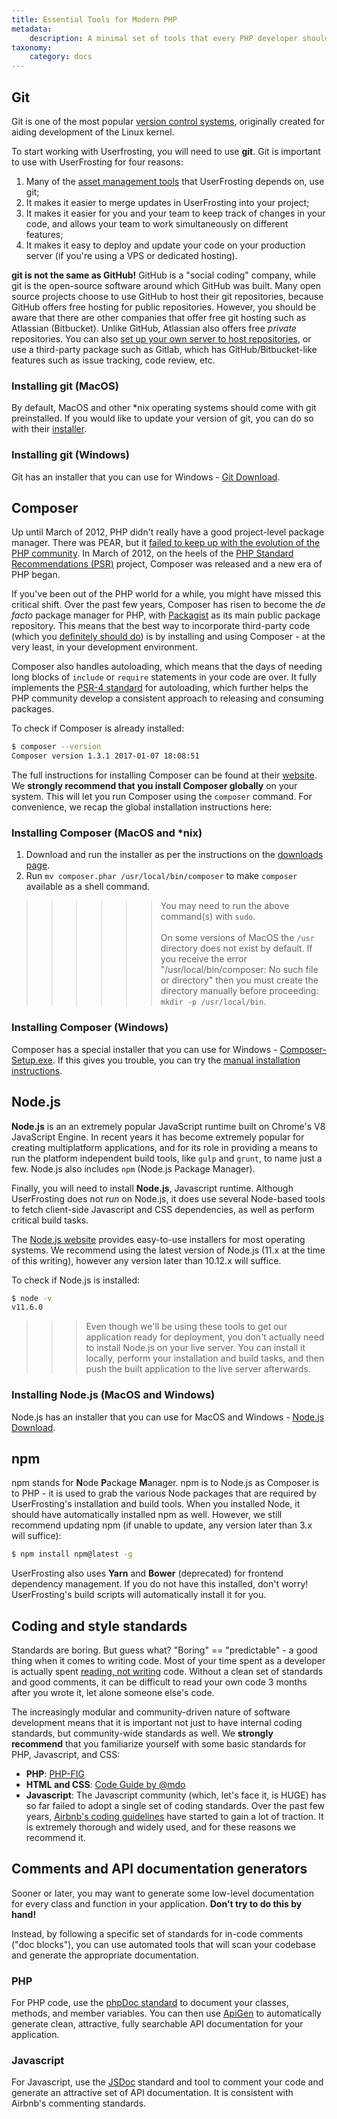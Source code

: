 ```yaml
---
title: Essential Tools for Modern PHP
metadata:
    description: A minimal set of tools that every PHP developer should have installed in their development environment.
taxonomy:
    category: docs
---
```


## Git

Git is one of the most popular [version control systems](https://en.wikipedia.org/wiki/Version_control), originally created for aiding development of the Linux kernel.

To start working with Userfrosting, you will need to use **git**.  Git is important to use with UserFrosting for four reasons:

1. Many of the [asset management tools](#npm) that UserFrosting depends on, use git;
2. It makes it easier to merge updates in UserFrosting into your project;
3. It makes it easier for you and your team to keep track of changes in your code, and allows your team to work simultaneously on different features;
4. It makes it easy to deploy and update your code on your production server (if you're using a VPS or dedicated hosting).

**git is not the same as GitHub!**  GitHub is a "social coding" company, while git is the open-source software around which GitHub was built. Many open source projects choose to use GitHub to host their git repositories, because GitHub offers free hosting for public repositories.  However, you should be aware that there are other companies that offer free git hosting such as Atlassian (Bitbucket).  Unlike GitHub, Atlassian also offers free _private_ repositories.  You can also [set up your own server to host repositories](http://stackoverflow.com/a/5507556/2970321), or use a third-party package such as Gitlab, which has GitHub/Bitbucket-like features such as issue tracking, code review, etc.

### Installing git (MacOS)

By default, MacOS and other *nix operating systems should come with git preinstalled.  If you would like to update your version of git, you can do so with their [installer](https://git-scm.com/download/mac).

### Installing git (Windows)

Git has an installer that you can use for Windows - [Git Download](https://git-scm.com/download/win).

## Composer

Up until March of 2012, PHP didn't really have a good project-level package manager.  There was PEAR, but it [failed to keep up with the evolution of the PHP community](https://benramsey.com/blog/2013/11/the-fall-of-pear-and-the-rise-of-composer/).  In March of 2012, on the heels of the [PHP Standard Recommendations (PSR)](http://www.php-fig.org/psr/) project, Composer was released and a new era of PHP began.

If you've been out of the PHP world for a while, you might have missed this critical shift.  Over the past few years, Composer has risen to become the *de facto* package manager for PHP, with [Packagist](https://packagist.org/) as its main public package repository.  This means that the best way to incorporate third-party code (which you [definitely should do](/background/dont-reinvent-the-wheel)) is by installing and using Composer - at the very least, in your development environment.

Composer also handles autoloading, which means that the days of needing long blocks of `include` or `require` statements in your code are over.  It fully implements the [PSR-4 standard](http://www.php-fig.org/psr/psr-4/) for autoloading, which further helps the PHP community develop a consistent approach to releasing and consuming packages.

To check if Composer is already installed:

```bash
$ composer --version
Composer version 1.3.1 2017-01-07 18:08:51
```

The full instructions for installing Composer can be found at their [website](https://getcomposer.org/doc/00-intro.md#installation-linux-unix-osx).  We **strongly recommend that you install Composer globally** on your system.  This will let you run Composer using the `composer` command.  For convenience, we recap the global installation instructions here:

### Installing Composer (MacOS and *nix)

1. Download and run the installer as per the instructions on the [downloads page](https://getcomposer.org/download/).
2. Run `mv composer.phar /usr/local/bin/composer` to make `composer` available as a shell command.

>>>>>> You may need to run the above command(s) with `sudo`.<br><br>On some versions of MacOS the `/usr` directory does not exist by default. If you receive the error "/usr/local/bin/composer: No such file or directory" then you must create the directory manually before proceeding: `mkdir -p /usr/local/bin`.

### Installing Composer (Windows)

Composer has a special installer that you can use for Windows - [Composer-Setup.exe](https://getcomposer.org/Composer-Setup.exe).  If this gives you trouble, you can try the [manual installation instructions](https://getcomposer.org/doc/00-intro.md#manual-installation).

## Node.js

**Node.js** is an an extremely popular JavaScript runtime built on Chrome's V8 JavaScript Engine. In recent years it has become extremely popular for creating multiplatform applications, and for its role in providing a means to run the platform independent build tools, like `gulp` and `grunt`, to name just a few. Node.js also includes `npm` (Node.js Package Manager).

Finally, you will need to install **Node.js**,  Javascript runtime.  Although UserFrosting does not _run_ on Node.js, it does use several Node-based tools to fetch client-side Javascript and CSS dependencies, as well as perform critical build tasks.

The [Node.js website](https://nodejs.org/en/) provides easy-to-use installers for most operating systems.  We recommend using the latest version of Node.js (11.x at the time of this writing), however any version later than 10.12.x will suffice.

To check if Node.js is installed:

```bash
$ node -v
v11.6.0
```

>>> Even though we'll be using these tools to get our application ready for deployment, you don't actually need to install Node.js on your live server.  You can install it locally, perform your installation and build tasks, and then push the built application to the live server afterwards.

### Installing Node.js (MacOS and Windows)

Node.js has an installer that you can use for MacOS and Windows - [Node.js Download](https://nodejs.org/en/download/current/).

## npm

npm stands for **N**ode **P**ackage **M**anager.  npm is to Node.js as Composer is to PHP - it is used to grab the various Node packages that are required by UserFrosting's installation and build tools.  When you installed Node, it should have automatically installed npm as well.  However, we still recommend updating npm (if unable to update, any version later than 3.x will suffice):

```bash
$ npm install npm@latest -g
```

UserFrosting also uses **Yarn** and **Bower** (deprecated) for frontend dependency management.  If you do not have this installed, don't worry!  UserFrosting's build scripts will automatically install it for you.

## Coding and style standards

Standards are boring.  But guess what?  "Boring" == "predictable" - a good thing when it comes to writing code.  Most of your time spent as a developer is actually spent [reading, not writing](https://blog.codinghorror.com/when-understanding-means-rewriting/) code.  Without a clean set of standards and good comments, it can be difficult to read your own code 3 months after you wrote it, let alone someone else's code.

The increasingly modular and community-driven nature of software development means that it is important not just to have internal coding standards, but community-wide standards as well.  We **strongly recommend** that you familiarize yourself with some basic standards for PHP, Javascript, and CSS:

- **PHP**: [PHP-FIG](http://www.php-fig.org/)
- **HTML and CSS**: [Code Guide by @mdo](http://codeguide.co)
- **Javascript**: The Javascript community (which, let's face it, is HUGE) has so far failed to adopt a single set of coding standards.  Over the past few years, [Airbnb's coding guidelines](https://github.com/airbnb/javascript) have started to gain a lot of traction.  It is extremely thorough and widely used, and for these reasons we recommend it.

## Comments and API documentation generators

Sooner or later, you may want to generate some low-level documentation for every class and function in your application.  **Don't try to do this by hand!**

Instead, by following a specific set of standards for in-code comments ("doc blocks"), you can use automated tools that will scan your codebase and generate the appropriate documentation.

### PHP

For PHP code, use the [phpDoc standard](https://phpdoc.org/docs/latest/guides/docblocks.html) to document your classes, methods, and member variables.  You can then use [ApiGen](http://www.apigen.org/) to automatically generate clean, attractive, fully searchable API documentation for your application.

### Javascript

For Javascript, use the [JSDoc](http://usejsdoc.org/about-getting-started.html) standard and tool to comment your code and generate an attractive set of API documentation.  It is consistent with Airbnb's commenting standards.
